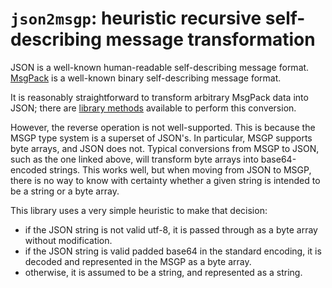 # `json2msgp`: heuristic recursive self-describing message transformation

JSON is a well-known human-readable self-describing message format. [MsgPack](https://msgpack.org/index.html) is a well-known binary self-describing message format.

It is reasonably straightforward to transform arbitrary MsgPack data into JSON; there are [library methods](https://godoc.org/github.com/tinylib/msgp/msgp#CopyToJSON) available to perform this conversion.

However, the reverse operation is not well-supported. This is because the MSGP type system is a superset of JSON's. In particular, MSGP supports byte arrays, and JSON does not. Typical conversions from MSGP to JSON, such as the one linked above, will transform byte arrays into base64-encoded strings. This works well, but when moving from JSON to MSGP, there is no way to know with certainty whether a given string is intended to be a string or a byte array.

This library uses a very simple heuristic to make that decision:

- if the JSON string is not valid utf-8, it is passed through as a byte array without modification.
- if the JSON string is valid padded base64 in the standard encoding, it is decoded and represented in the MSGP as a byte array.
- otherwise, it is assumed to be a string, and represented as a string.
